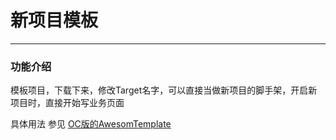# 新项目模板
---

### 功能介绍

模板项目，下载下来，修改Target名字，可以直接当做新项目的脚手架，开启新项目时，直接开始写业务页面

具体用法 参见 [OC版的AwesomTemplate](https://github.com/maltsugar/AwesomTemplate)

